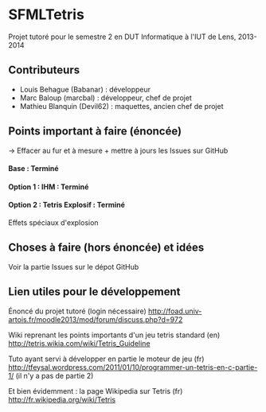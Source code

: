 SFMLTetris
==========

Projet tutoré pour le semestre 2 en DUT Informatique à l'IUT de Lens, 2013-2014


Contributeurs
------------

- Louis Behague (Babanar) : développeur
- Marc Baloup (marcbal) : développeur, chef de projet
- Mathieu Blanquin (Devil62) : maquettes, ancien chef de projet



Points important à faire (énoncée)
----------------------------------
-> Effacer au fur et à mesure + mettre à jours les Issues sur GitHub

#### Base : Terminé

#### Option 1 : IHM : Terminé

#### Option 2 : Tetris Explosif : Terminé
Effets spéciaux d'explosion


Choses à faire (hors énoncée) et idées
--------------

Voir la partie Issues sur le dépot GitHub



Lien utiles pour le développement
-----------------------------

Énoncé du projet tutoré (login nécessaire)
http://foad.univ-artois.fr/moodle2013/mod/forum/discuss.php?d=972

Wiki reprenant les points importants d'un jeu tetris standard (en)
http://tetris.wikia.com/wiki/Tetris_Guideline

Tuto ayant servi à développer en partie le moteur de jeu (fr)
http://tfeysal.wordpress.com/2011/01/10/programmer-un-tetris-en-c-partie-1/
(il n'y a pas de partie 2)

Et bien évidemment : la page Wikipedia sur Tetris (fr)
http://fr.wikipedia.org/wiki/Tetris
